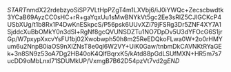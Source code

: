 $START$nmdX22rdebzyoSiSP7VLtHpPZgT4m1LXVbj6/iJ0iYWQc+Zecscbwdtk3YCaB69AyzCC0sHC+rR+gaYqxUu1sMwBNYkVt5gc2Ee3sRlZ5CJlGCKcP4USbXUg/t1b8Rx1P4DwKnESkpcS/P56psk6UUvXZi79jFSRg3Dr5ZNF4XY7A1SjddcXuBbOMkY0n3dSl+RgNf8gcQVUNSDZTu1NO7DpDv5U3dYFOcG6S1jrGp/W7pxypXxcvYsFU1bj02Xwobwph50h8m25ReEDQkoFLwa0W+2o0rHMYum6u2NnpB0iaOS9nXlZNsT8e0ql6W2VY+UiK0Gaw/tnbmDkCAVNKtRYaGEk+3n8SN9z53oA7Dg2HB40oK4QIfBqrxK5/kAtd88pGdLSUfMXN+HR5m7s7ucDD9oMbLnxl71SDUMkUP/VxmgB7B62D54pzVt7vd2g$END$